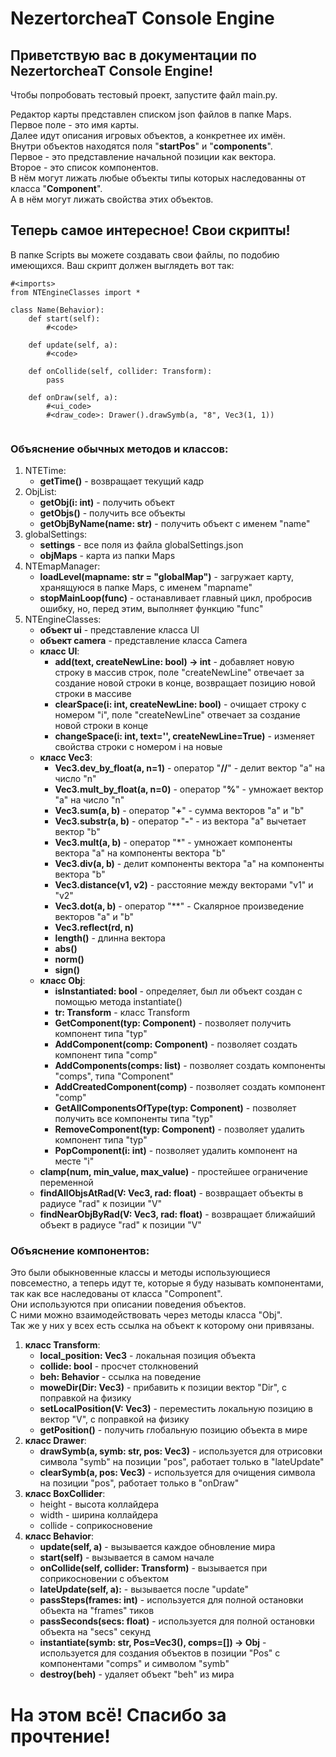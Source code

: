 # NezertorcheaT Console Engine

## Приветствую вас в документации по NezertorcheaT Console Engine!

Чтобы попробовать тестовый проект, запустите файл main.py.

Редактор карты представлен списком json файлов в папке Maps.  
Первое поле - это имя карты.  
Далее идут описания игровых объектов, а конкретнее их имён.  
Внутри объектов находятся поля "**startPos**" и "**components**".  
Первое - это представление начальной позиции как вектора.  
Второе - это список компонентов.  
В нём могут лижать любые объекты типы которых наследованны от класса "**Component**".  
А в нём могут лижать свойства этих объектов.

## Теперь самое интересное! Cвои скрипты!

В папке Scripts вы можете создавать свои файлы, по подобию имеющихся. Ваш скрипт должен выглядеть вот так:

```
#<imports>
from NTEngineClasses import *  

class Name(Behavior):
    def start(self):  
        #<code>  
    
    def update(self, a):  
        #<code>  

    def onCollide(self, collider: Transform):
        pass

    def onDraw(self, a):
        #<ui_code>  
        #<draw_code>: Drawer().drawSymb(a, "8", Vec3(1, 1))
        
```  

### Объяснение обычных методов и классов:

1. NTETime:
    - **getTime()** - возвращает текущий кадр
2. ObjList:
    - **getObj(i: int)** - получить объект
    - **getObjs()** - получить все объекты
    - **getObjByName(name: str)** - получить объект с именем "name"
3. globalSettings:
    - **settings** - все поля из файла globalSettings.json
    - **objMaps** - карта из папки Maps
5. NTEmapManager:
    - **loadLevel(mapname: str = "globalMap")** - загружает карту, хранящуюся в папке Maps, с именем "mapname"
    - **stopMainLoop(func)** - останавливает главный цикл, пробросив ошибку, но, перед этим, выполняет функцию "func"
6. NTEngineClasses:
    - **объект ui** - представление класса UI
    - **объект camera** - представление класса Camera
    - **класс UI**:
        - **add(text, createNewLine: bool) -> int** - добавляет новую строку в массив строк, поле "createNewLine"
          отвечает за создание новой строки в конце, возвращает позицию новой строки в массиве
        - **clearSpace(i: int, createNewLine: bool)** - очищает строку с номером "i", поле "createNewLine" отвечает за
          создание новой строки в конце
        - **changeSpace(i: int, text='', createNewLine=True)** - изменяет свойства строки с номером i на новые
    - **класс Vec3**:
        - **Vec3.dev_by_float(a, n=1)** - оператор "**//**" - делит вектор "a" на число "n"
        - **Vec3.mult_by_float(a, n=0)** - оператор "**%**" - умножает вектор "a" на число "n"
        - **Vec3.sum(a, b)** - оператор "**+**" - сумма векторов "a" и "b"
        - **Vec3.substr(a, b)** - оператор "**-**" - из вектора "a" вычетает вектор "b"
        - **Vec3.mult(a, b)** - оператор "*" - умножает компоненты вектора "a" на компоненты вектора "b"
        - **Vec3.div(a, b)** - делит компоненты вектора "a" на компоненты вектора "b"
        - **Vec3.distance(v1, v2)** - расстояние между векторами "v1" и "v2"
        - **Vec3.dot(a, b)** - оператор "**" - Скалярное произведение векторов "a" и "b"
        - **Vec3.reflect(rd, n)**
        - **length()** - длинна вектора
        - **abs()**
        - **norm()**
        - **sign()**
    - **класс Obj**:
        - **isInstantiated: bool** - определяет, был ли объект создан с помощью метода instantiate()
        - **tr: Transform** - класс Transform
        - **GetComponent(typ: Component)** - позволяет получить компонент типа "typ"
        - **AddComponent(comp: Component)** - позволяет создать компонент типа "comp"
        - **AddComponents(comps: list)** - позволяет создать компоненты "comps", типа "Component"
        - **AddCreatedComponent(comp)** - позволяет создать компонент "comp"
        - **GetAllComponentsOfType(typ: Component)** - позволяет получить все компоненты типа "typ"
        - **RemoveComponent(typ: Component)** - позволяет удалить компонент типа "typ"
        - **PopComponent(i: int)** - позволяет удалить компонент на месте "i"
    - **clamp(num, min_value, max_value)** - простейшее ограничение переменной
    - **findAllObjsAtRad(V: Vec3, rad: float)** - возвращает объекты в радиусе "rad" к позиции "V"
    - **findNearObjByRad(V: Vec3, rad: float)** - возвращает ближайший объект в радиусе "rad" к позиции "V"
### Объяснение компонентов:
Это были обыкновенные классы и методы использующиеся повсеместно, а теперь идут те, которые я буду называть компонентами, так как все наследованы от класса "Component".  
Они используются при описании поведения объектов.  
С ними можно взаимодействовать через методы класса "Obj".  
Так же у них у всех есть ссылка на объект к которому они привязаны.  
1. **класс Transform**:
   - **local_position: Vec3** - локальная позиция объекта
   - **collide: bool** - просчет столкновений
   - **beh: Behavior** - ссылка на поведение
   - **moweDir(Dir: Vec3)** - прибавить к позиции вектор "Dir", с поправкой на физику
   - **setLocalPosition(V: Vec3)** - переместить локальную позицию в вектор "V", с поправкой на физику
   - **getPosition()** - получить глобальную позицию объекта в мире
2. **класс Drawer**:
   - **drawSymb(a, symb: str, pos: Vec3)** - используется для отрисовки символа "symb" на позиции "pos", работает только в "lateUpdate"
   - **clearSymb(a, pos: Vec3)** - используется для очищения символа на позиции "pos", работает только в "onDraw"
3. **класс BoxCollider**:
   - height - высота коллайдера
   - width - ширина коллайдера
   - collide - соприкосновение
4. **класс Behavior**:
   - **update(self, a)** - вызывается каждое обновление мира
   - **start(self)** - вызывается в самом начале
   - **onCollide(self, collider: Transform)** - вызывается при соприкосновении с объектом
   - **lateUpdate(self, a):** - вызывается после "update"
   - **passSteps(frames: int)** - используется для полной остановки объекта на "frames" тиков
   - **passSeconds(secs: float)** - используется для полной остановки объекта на "secs" секунд
   - **instantiate(symb: str, Pos=Vec3(), comps=[]) -> Obj** - используется для создания объектов в позиции "Pos" с компонентами "comps" и символом "symb"
   - **destroy(beh)** - удаляет объект "beh" из мира
# На этом всё! Спасибо за прочтение!
